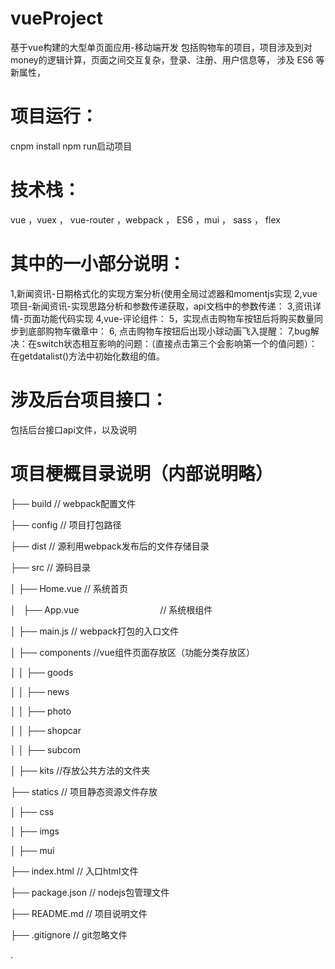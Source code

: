 # vueProject
基于vue构建的大型单页面应用-移动端开发
包括购物车的项目，项目涉及到对money的逻辑计算，页面之间交互复杂，登录、注册、用户信息等，
涉及 ES6 等新属性，

# 项目运行：
cnpm install
npm run启动项目

# 技术栈：
vue ，vuex ， vue-router ，webpack ， ES6 ，mui ， sass ， flex 

# 其中的一小部分说明：

1,新闻资讯-日期格式化的实现方案分析(使用全局过滤器和momentjs实现
2,vue项目-新闻资讯-实现思路分析和参数传递获取，api文档中的参数传递：
3,资讯详情-页面功能代码实现
4,vue-评论组件：
5，实现点击购物车按钮后将购买数量同步到底部购物车徽章中：
6, 点击购物车按钮后出现小球动画飞入提醒：
7,bug解决：在switch状态相互影响的问题：（直接点击第三个会影响第一个的值问题）：在getdatalist()方法中初始化数组的值。

# 涉及后台项目接口：
包括后台接口api文件，以及说明

# 项目梗概目录说明（内部说明略）

├── build                                       // webpack配置文件

├── config                                      // 项目打包路径

├── dist                                        // 源利用webpack发布后的文件存储目录

├── src                                         // 源码目录

│   ├── Home.vue                                // 系统首页

│   ├── App.vue                                 // 系统根组件

│   ├── main.js                                 // webpack打包的入口文件

│   ├── components                              //vue组件页面存放区（功能分类存放区）

│   │   ├── goods      

│   │   ├── news

│   │   ├── photo

│   │   ├── shopcar      

│   │   ├── subcom       

│   ├── kits                                      //存放公共方法的文件夹

├── statics                                       // 项目静态资源文件存放

│   ├── css       

│   ├── imgs   

│   ├── mui   

├── index.html                                    // 入口html文件

├── package.json                                  // nodejs包管理文件

├── README.md                                     // 项目说明文件

├── .gitignore                                    // git忽略文件

.

